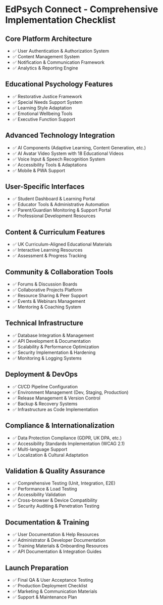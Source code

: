 # EdPsych Connect - Comprehensive Implementation Checklist

## Core Platform Architecture
- ✅ User Authentication & Authorization System
- ✅ Content Management System
- ✅ Notification & Communication Framework
- ✅ Analytics & Reporting Engine

## Educational Psychology Features
- ✅ Restorative Justice Framework
- ✅ Special Needs Support System
- ✅ Learning Style Adaptation
- ✅ Emotional Wellbeing Tools
- ✅ Executive Function Support

## Advanced Technology Integration
- ✅ AI Components (Adaptive Learning, Content Generation, etc.)
- ✅ AI Avatar Video System with 18 Educational Videos
- ✅ Voice Input & Speech Recognition System
- ✅ Accessibility Tools & Adaptations
- ✅ Mobile & PWA Support

## User-Specific Interfaces
- ✅ Student Dashboard & Learning Portal
- ✅ Educator Tools & Administrative Automation
- ✅ Parent/Guardian Monitoring & Support Portal
- ✅ Professional Development Resources

## Content & Curriculum Features
- ✅ UK Curriculum-Aligned Educational Materials
- ✅ Interactive Learning Resources
- ✅ Assessment & Progress Tracking

## Community & Collaboration Tools
- ✅ Forums & Discussion Boards
- ✅ Collaborative Projects Platform
- ✅ Resource Sharing & Peer Support
- ✅ Events & Webinars Management
- ✅ Mentoring & Coaching System

## Technical Infrastructure
- ✅ Database Integration & Management
- ✅ API Development & Documentation
- ✅ Scalability & Performance Optimization
- ✅ Security Implementation & Hardening
- ✅ Monitoring & Logging Systems

## Deployment & DevOps
- ✅ CI/CD Pipeline Configuration
- ✅ Environment Management (Dev, Staging, Production)
- ✅ Release Management & Version Control
- ✅ Backup & Recovery Systems
- ✅ Infrastructure as Code Implementation

## Compliance & Internationalization
- ✅ Data Protection Compliance (GDPR, UK DPA, etc.)
- ✅ Accessibility Standards Implementation (WCAG 2.1)
- ✅ Multi-language Support
- ✅ Localization & Cultural Adaptation

## Validation & Quality Assurance
- ✅ Comprehensive Testing (Unit, Integration, E2E)
- ✅ Performance & Load Testing
- ✅ Accessibility Validation
- ✅ Cross-browser & Device Compatibility
- ✅ Security Auditing & Penetration Testing

## Documentation & Training
- ✅ User Documentation & Help Resources
- ✅ Administrator & Developer Documentation
- ✅ Training Materials & Onboarding Resources
- ✅ API Documentation & Integration Guides

## Launch Preparation
- ✅ Final QA & User Acceptance Testing
- ✅ Production Deployment Checklist
- ✅ Marketing & Communication Materials
- ✅ Support & Maintenance Plan
